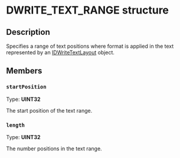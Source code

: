 # DWRITE_TEXT_RANGE structure

## Description

Specifies a range of text positions where format is applied in the text represented by an [IDWriteTextLayout](https://learn.microsoft.com/windows/win32/api/dwrite/nn-dwrite-idwritetextlayout) object.

## Members

### `startPosition`

Type: **UINT32**

The start position of the text range.

### `length`

Type: **UINT32**

The number positions in the text range.